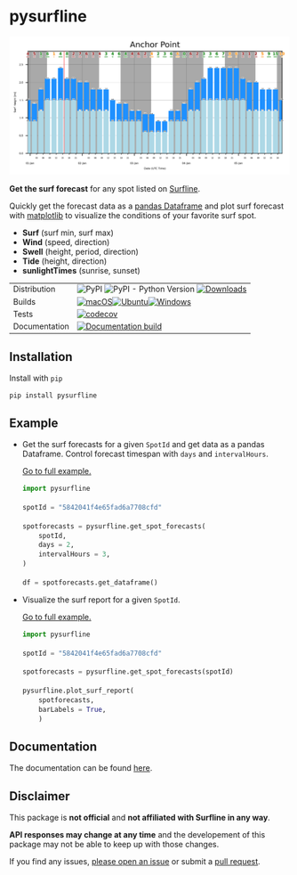 # pysurfline

![SurfReport plot](https://github.com/giocaizzi/pysurfline/blob/gh-pages/docsrc/source/images/surfreport_readme.png)

**Get the surf forecast** for any spot listed on [Surfline](https://www.surfline.com/).

Quickly get the forecast data as a [pandas Dataframe](https://pandas.pydata.org/docs/reference/api/pandas.DataFrame.html) and plot surf forecast with [matplotlib](https://matplotlib.org/stable/) to visualize the conditions of your favorite surf spot.

- **Surf** (surf min, surf max)
- **Wind** (speed, direction)
- **Swell** (height, period, direction)
- **Tide** (height, direction)
- **sunlightTimes** (sunrise, sunset)


| | |
| --- | --- |
| Distribution | ![PyPI](https://img.shields.io/pypi/v/pysurfline?color=blue) ![PyPI - Python Version](https://img.shields.io/pypi/pyversions/pysurfline) [![Downloads](https://static.pepy.tech/badge/pysurfline)](https://pepy.tech/project/pysurfline)|
| Builds |[![macOS](https://github.com/giocaizzi/pysurfline/actions/workflows/deployment-macos.yml/badge.svg?branch=main)](https://github.com/giocaizzi/pysurfline/actions/workflows/deployment-macos.yml)[![Ubuntu](https://github.com/giocaizzi/pysurfline/actions/workflows/deployment-ubuntu.yml/badge.svg)](https://github.com/giocaizzi/pysurfline/actions/workflows/deployment-ubuntu.yml)[![Windows](https://github.com/giocaizzi/pysurfline/actions/workflows/deployment-windows.yml/badge.svg)](https://github.com/giocaizzi/pysurfline/actions/workflows/deployment-windows.yml) |
|Tests| [![codecov](https://codecov.io/gh/giocaizzi/pysurfline/branch/main/graph/badge.svg?token=48CPYKM5BR)](https://codecov.io/gh/giocaizzi/pysurfline) |
| Documentation | [![Documentation build](https://github.com/giocaizzi/pysurfline/actions/workflows/documentation.yml/badge.svg?branch=gh-pages)](https://github.com/giocaizzi/pysurfline/actions/workflows/documentation.yml) |


## Installation

Install with `pip`
```
pip install pysurfline
```

## Example

- Get the surf forecasts for a given `SpotId` and get data as a pandas Dataframe. Control forecast timespan with `days` and `intervalHours`.

    [Go to full example.](https://giocaizzi.github.io/pysurfline/examples/SpotForecasts.html)

    ```python
    import pysurfline

    spotId = "5842041f4e65fad6a7708cfd"

    spotforecasts = pysurfline.get_spot_forecasts(
        spotId,
        days = 2,
        intervalHours = 3,
    )

    df = spotforecasts.get_dataframe()
    ```

- Visualize the surf report for a given `SpotId`.

    [Go to full example.](https://giocaizzi.github.io/pysurfline/examples/SurfReport.html)

    ```python
    import pysurfline

    spotId = "5842041f4e65fad6a7708cfd"

    spotforecasts = pysurfline.get_spot_forecasts(spotId)

    pysurfline.plot_surf_report(
        spotforecasts,
        barLabels = True,
        )
    ```

## Documentation

The documentation can be found [here](https://giocaizzi.github.io/pysurfline/).

## Disclaimer
This package is **not official** and **not affiliated with Surfline in any way**. 

**API responses may change at any time** and the developement of this package may not be able to keep up with those changes. 

If you find any issues, [please open an issue](https://github.com/giocaizzi/pysurfline/issues) or submit a [pull request](https://github.com/giocaizzi/pysurfline/pulls).
